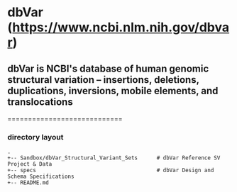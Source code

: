 # dbVar (https://www.ncbi.nlm.nih.gov/dbvar)
## dbVar is NCBI's database of human genomic structural variation – insertions, deletions, duplications, inversions, mobile elements, and translocations
============================

### directory layout

    .
    +-- Sandbox/dbVar_Structural_Variant_Sets      # dbVar Reference SV Project & Data 
    +-- specs                                      # dbVar Design and Schema Specifications 
    +-- README.md
